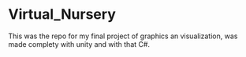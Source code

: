# Virtual_Nursery
This was the repo for my final project of graphics an visualization, was made complety with unity and with that C#.
